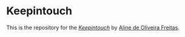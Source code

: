 # Keepintouch

This is the repository for the 
[*Keepintouch*](http://keepintouch.net.br/)
by [Aline de Oliveira Freitas](http://github.com/AlineFreitas).
